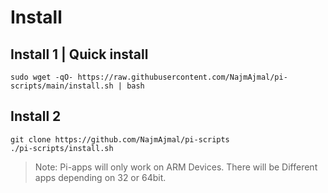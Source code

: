 # Install
## Install 1 | Quick install

    sudo wget -qO- https://raw.githubusercontent.com/NajmAjmal/pi-scripts/main/install.sh | bash
    
## Install 2

    git clone https://github.com/NajmAjmal/pi-scripts
    ./pi-scripts/install.sh

> Note: Pi-apps will only work on ARM Devices. There will be Different apps depending on 32 or 64bit.
